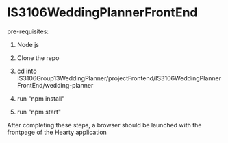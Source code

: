 # IS3106WeddingPlannerFrontEnd

pre-requisites: 
1) Node js 

1) Clone the repo
2) cd into IS3106Group13WeddingPlanner/projectFrontend/IS3106WeddingPlannerFrontEnd/wedding-planner
3) run "npm install"
4) run "npm start"

After completing these steps, a browser should be launched with the frontpage of the Hearty application
